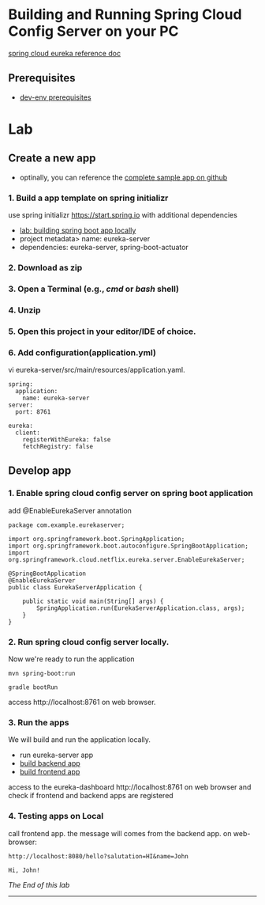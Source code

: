 # Building and Running Spring Cloud Config Server on your PC
[spring cloud eureka reference doc](https://cloud.spring.io/spring-cloud-netflix/multi/multi__service_discovery_eureka_clients.html)

## Prerequisites
- [dev-env prerequisites](lab-prerequisites-dev-env.md)

# Lab

## Create a new app
- optinally, you can reference the [complete sample app on github](https://github.com/myminseok/spring-cloud-sample/tree/master/lab-spring-cloud-registry)

### 1. Build a app template on spring initializr 
use spring initializr https://start.spring.io with additional dependencies
- [lab: building spring boot app locally](lab-app-developing-spring-boot-app.md)
- project metadata> name: eureka-server
- dependencies: eureka-server,  spring-boot-actuator

### 2. Download as zip 
### 3. Open a Terminal (e.g., _cmd_ or _bash_ shell)
### 4. Unzip 
### 5. Open this project in your editor/IDE of choice.
### 6. Add configuration(application.yml)

vi eureka-server/src/main/resources/application.yaml.
```
spring:
  application:
    name: eureka-server 
server:
  port: 8761

eureka:
  client:
    registerWithEureka: false
    fetchRegistry: false

```

## Develop app

### 1. Enable spring cloud config server on spring boot application
add @EnableEurekaServer annotation

```
package com.example.eurekaserver;

import org.springframework.boot.SpringApplication;
import org.springframework.boot.autoconfigure.SpringBootApplication;
import org.springframework.cloud.netflix.eureka.server.EnableEurekaServer;

@SpringBootApplication
@EnableEurekaServer
public class EurekaServerApplication {

	public static void main(String[] args) {
		SpringApplication.run(EurekaServerApplication.class, args);
	}
}
```

### 2. Run spring cloud config server locally.
Now we're ready to run the application
```
mvn spring-boot:run
```
```
gradle bootRun
```
access http://localhost:8761 on web browser.


### 3. Run the apps 
We will build and run the application locally.
- run eureka-server app
- [build backend app](lab-spring-cloud-registry-local-backend-app.md)
- [build frontend app](lab-spring-cloud-registry-local-frontend-app.md)

access to the eureka-dashboard http://localhost:8761 on web browser and check if frontend and backend apps are registered

### 4. Testing apps on Local 
call frontend app. the message will comes from the backend app. on web-browser:
```
http://localhost:8080/hello?salutation=HI&name=John

Hi, John!
```

*The End of this lab*

---
